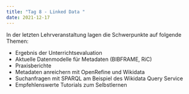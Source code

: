 ```yaml
---
title: "Tag 8 - Linked Data "
date: 2021-12-17
---
```


In der letzten Lehrveranstaltung lagen die Schwerpunkte auf folgende Themen:
- Ergebnis der Unterrichtsevaluation
- Aktuelle Datenmodelle für Metadaten (BIBFRAME, RiC)
- Praxisberichte
- Metadaten anreichern mit OpenRefine und Wikidata
- Suchanfragen mit SPARQL am Beispiel des Wikidata Query Service
- Empfehlenswerte Tutorials zum Selbstlernen
